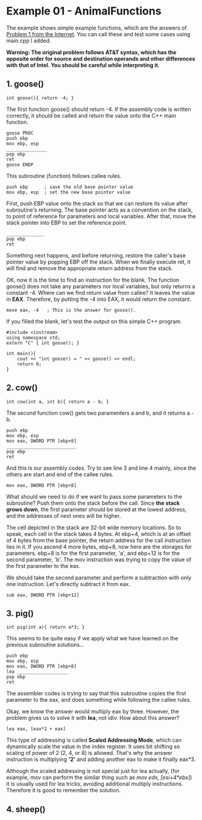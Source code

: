 # Example 01 - AnimalFunctions
The example shows simple example functions, which are the answers of [Problem 1 from the Internet](https://www.cs.cmu.edu/afs/cs/academic/class/15213-s03/www/asm_examples.pdf).
You can call these and test some cases using main.cpp I added.

**Warning: The original problem follows AT&T syntax, which has the opposite order for source and destination operands and other differences with that of Intel. You should be careful while interpreting it.**

## 1. goose()
    int goose(){ return -4; }

The first function goose() should return -4. If the assembly code is written correctly, it should be called and return the value onto the C++ main function.

    goose PROC
    push ebp
    mov ebp, esp
    _______________
    pop ebp
    ret
    goose ENDP
    
This subroutine (function) follows callee rules.

    push ebp      ; save the old base pointer value
    mov ebp, esp  ; set the new base pointer value

First, push EBP value onto the stack so that we can restore its value after subroutine's returning. The base pointer acts as a convention on the stack, to point of reference for parameters and local variables. After that, move the stack pointer into EBP to set the reference point.

    ______________
    pop ebp
    ret

Something next happens, and before returning, restore the caller's base pointer value by popping EBP off the stack. When we finally execute ret, it will find and remove the appropriate return address from the stack.

OK, now it is the time to find an instruction for the blank. The function goose() does not take any parameters nor local variables, but only returns a constant -4. Where can we find return value from callee? It leaves the value in **EAX**. Therefore, by putting the -4 into EAX, it would return the constant.

    move eax, -4   ; This is the answer for goose().
    
If you filled the blank, let's test the output on this simple C++ program.

    #include <iostream>
    using namespace std;
    extern "C" { int goose(); }
    
    int main(){
	    cout << "int goose() = " << goose() << endl;  
        return 0;
    }
    
## 2. cow()
	int cow(int a, int b){ return a - b; }

The second function cow() gets two paramenters a and b, and it returns a - b.

	push ebp
	mov ebp, esp
	mov eax, DWORD PTR [ebp+8]
	__________________________
	pop ebp
	ret
	
And this is our assembly codes. Try to see line 3 and line 4 mainly, since the others are start and end of the callee rules.

	mov eax, DWORD PTR [ebp+8]
	
What should we need to do if we want to pass some parameters to the subroutine? Push them onto the stack before the call. Since **the stack grows down**, the first parameter should be stored at the lowest address, and the addresses of next ones will be higher.

The cell depicted in the stack are 32-bit wide memory locations. So to speak, each cell in the stack takes 4 bytes. At ebp+4, which is at an offset of 4 bytes from the base pointer, the return address for the call instruction lies in it. If you ascend 4 more bytes, ebp+8, now here are the storages for parameters. ebp+8 is for the first parameter, 'a', and ebp+12 is for the second parameter, 'b'. The mov instruction was trying to copy the value of the first parameter to the eax.

We should take the second parameter and perform a subtraction with only one instruction. Let's directly subtract it from eax.

	sub eax, DWORD PTR [ebp+12]

## 3. pig()
	int pig(int a){ return a*3; }
This seems to be quite easy if we apply what we have learned on the previous subroutine solutions...

	push ebp
	mov ebp, esp
	mov eax, DWORD PTR [ebp+8]
	lea ___________________
	pop ebp
	ret
	
The assembler codes is trying to say that this subroutine copies the first parameter to the eax, and does something while following the callee rules.

Okay, we know the answer would multiply eax by three. However, the problem gives us to solve it with **lea**, not idiv. How about this answer?

	lea eax, [eax*2 + eax]

This type of addressing is called **Scaled Addressing Mode**, which can dynamically scale the value in the index register. It uses bit shifting so scaling of power of 2 (2, 4, or 8) is allowed. That's why the answer instruction is multiplying **'2'** and adding another eax to make it finally eax*3.

Although the scaled addressing is not special just for lea actually, (for example, mov can perform the similar thing such as *mov edx, \[esi+4\*ebx\]*) it is usually used for lea tricks, avoiding additional multiply instructions. Therefore it is good to remember the solution.

## 4. sheep()
